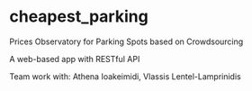 # cheapest_parking
Prices Observatory for Parking Spots based on Crowdsourcing

A web-based app with RESTful API

Team work with: Athena Ioakeimidi, Vlassis Lentel-Lamprinidis
